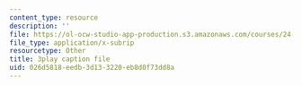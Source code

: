 ```yaml
---
content_type: resource
description: ''
file: https://ol-ocw-studio-app-production.s3.amazonaws.com/courses/24-912-black-matters-introduction-to-black-studies-spring-2017/026d5818eedb3d133220eb8d0f73dd8a_-Cve_SI6LQs.srt
file_type: application/x-subrip
resourcetype: Other
title: 3play caption file
uid: 026d5818-eedb-3d13-3220-eb8d0f73dd8a
---
```


